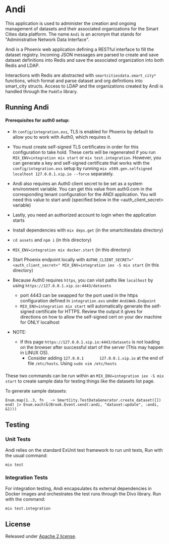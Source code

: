 # Andi

This application is used to administer the creation and ongoing management of datasets and their associated organizations for the Smart Cities data platform. The name `Andi` is an acronym that stands for "Administrative Network Data Interface".

Andi is a Phoenix web application defining a RESTful interface to fill the dataset registry. Incoming JSON messages are parsed to create and save dataset definitions into Redis and save the associated organization into both Redis and LDAP.

Interactions with Redis are abstracted with `smartcitiesdata.smart_city*` functions, which format and parse dataset and org definitions into smart_city structs. Access to LDAP and the organizations created by Andi is handled through the `Paddle` library.

## Running Andi

#### Prerequisites for auth0 setup: 
- In `config/integration.exs`, TLS is enabled for Phoenix by default to allow you to work with Auth0, which requires it.
- You must create self-signed TLS certificates in order for this configuration to take hold. These certs will be regenerated if you run `MIX_ENV=integration mix start` or `mix test.integration`. However, you can generate a key and self-signed certificate that works with the `config/integration.exs` setup by running `mix x509.gen.selfsigned localhost 127.0.0.1.xip.io --force` separately.
- Andi also requires an Auth0 client secret to be set as a system environment variable. You can get this value from auth0.com in the corresponding tenant configuration for the ANDI application. You will need this value to start andi (specified below in the <auth_client_secret> variable)
- Lastly, you need an authorized account to login when the application starts


- Install dependencies with `mix deps.get` (in the smartcitiesdata directory)
- `cd assets` and `npm i` (in this directory)
- `MIX_ENV=integration mix docker.start` (in this directory)
- Start Phoenix endpoint locally with `AUTH0_CLIENT_SECRET="<auth_client_secret>" MIX_ENV=integration iex -S mix start` (in this directory)
- Because Auth0 requires `https`, you can visit paths like `localhost` by using `https://127.0.0.1.xip.io:4443/datasets`
	- port 4443 can be swapped for the port used in the https configuration defined in `integration.exs` under `AndiWeb.Endpoint`
    - `MIX_ENV=integration mix start` will automatically generate the self-signed certificate for HTTPS. Review the output it gives for directions on how to allow the self-signed cert on your dev machine for ONLY localhost

- NOTE:
  - If this page `https://127.0.0.1.xip.io:4443/datasets` is not loading on the browser after successful start of the server (This may happen in LINUX OS).
    - Consider adding `127.0.0.1       127.0.0.1.xip.io` at the end of file `/etc/hosts`. Using `sudo vim /etc/hosts`

###

These two commands can be run within an `MIX_ENV=integration iex -S mix start` to create sample data for testing things like the datasets list page.

To generate sample datasets:
```
Enum.map(1..3, fn _ -> SmartCity.TestDataGenerator.create_dataset([]) end) |> Enum.each(&(Brook.Event.send(:andi, "dataset:update", :andi, &1)))
```

## Testing

### Unit Tests

Andi relies on the standard ExUnit test framework to run unit tests, Run with the usual command:

`mix test`

### Integration Tests

For integration testing, Andi encapsulates its external dependencies in Docker images and orchestrates the test runs through the Divo library. Run with the command:

`mix test.integration`

## License

Released under [Apache 2 license](https://github.com/Datastillery/smartcitiesdata/blob/master/LICENSE).
